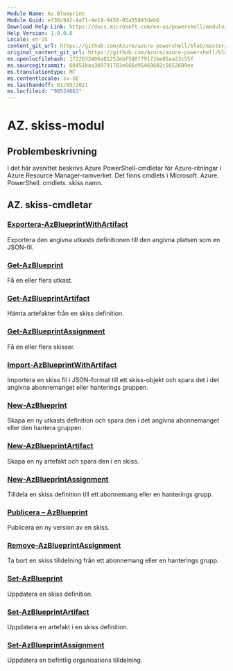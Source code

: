 ```yaml
---
Module Name: Az.Blueprint
Module Guid: ef36c942-4a71-4e19-9450-05a35843deb6
Download Help Link: https://docs.microsoft.com/en-us/powershell/module/az.blueprint
Help Version: 1.0.0.0
Locale: en-US
content_git_url: https://github.com/Azure/azure-powershell/blob/master/src/Blueprint/Blueprint/help/Az.Blueprint.md
original_content_git_url: https://github.com/Azure/azure-powershell/blob/master/src/Blueprint/Blueprint/help/Az.Blueprint.md
ms.openlocfilehash: 1722032406a81253ebf580f79172be85aa23c55f
ms.sourcegitcommit: 68451baa389791703e666d95469602c5652609ee
ms.translationtype: MT
ms.contentlocale: sv-SE
ms.lasthandoff: 01/05/2021
ms.locfileid: "98524663"
---
```

# AZ. skiss-modul
## Problembeskrivning
I det här avsnittet beskrivs Azure PowerShell-cmdletar för Azure-ritningar i Azure Resource Manager-ramverket. Det finns cmdlets i Microsoft. Azure. PowerShell. cmdlets. skiss namn.

## AZ. skiss-cmdletar
### [Exportera-AzBlueprintWithArtifact](Export-AzBlueprintWithArtifact.md)
Exportera den angivna utkasts definitionen till den angivna platsen som en JSON-fil. 

### [Get-AzBlueprint](Get-AzBlueprint.md)
Få en eller flera utkast.

### [Get-AzBlueprintArtifact](Get-AzBlueprintArtifact.md)
Hämta artefakter från en skiss definition.

### [Get-AzBlueprintAssignment](Get-AzBlueprintAssignment.md)
Få en eller flera skisser.

### [Import-AzBlueprintWithArtifact](Import-AzBlueprintWithArtifact.md)
Importera en skiss fil i JSON-format till ett skiss-objekt och spara det i det angivna abonnemanget eller hanterings gruppen.

### [New-AzBlueprint](New-AzBlueprint.md)
Skapa en ny utkasts definition och spara den i det angivna abonnemanget eller den hantera gruppen.

### [New-AzBlueprintArtifact](New-AzBlueprintArtifact.md)
Skapa en ny artefakt och spara den i en skiss.

### [New-AzBlueprintAssignment](New-AzBlueprintAssignment.md)
Tilldela en skiss definition till ett abonnemang eller en hanterings grupp.

### [Publicera – AzBlueprint](Publish-AzBlueprint.md)
Publicera en ny version av en skiss.

### [Remove-AzBlueprintAssignment](Remove-AzBlueprintAssignment.md)
Ta bort en skiss tilldelning från ett abonnemang eller en hanterings grupp.

### [Set-AzBlueprint](Set-AzBlueprint.md)
Uppdatera en skiss definition.

### [Set-AzBlueprintArtifact](Set-AzBlueprintArtifact.md)
Uppdatera en artefakt i en skiss definition.

### [Set-AzBlueprintAssignment](Set-AzBlueprintAssignment.md)
Uppdatera en befintlig organisations tilldelning.


